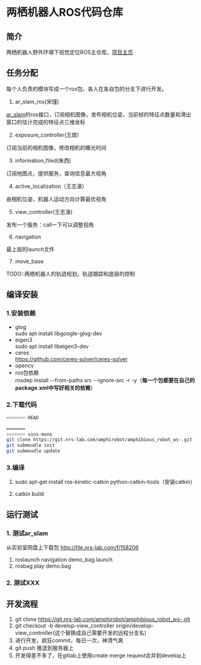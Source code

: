 # 两栖机器人ROS代码仓库
## 简介
两栖机器人野外环境下视觉定位ROS主仓库。[项目主页](https://git.nrs-lab.com/amphirobot/projectmanagement)
## 任务分配
每个人负责的模块写成一个ros包，各人在各自包的分支下进行开发。
1. ar_slam_ros(宋瑾)
  
  [ar_slam](https://git.nrs-lab.com/amphirobot/svae-slam)的ros接口，订阅相机图像，发布相机位姿，当前帧的特征点数量和滑出窗口的估计完成的特征点三维坐标

2. exposure_controller(王煜)

  订阅当前的相机图像，修改相机的曝光时间

3. information_filed(朱西)

  订阅地图点，提供服务，查询信息最大视角

4. active_localization（王志濠）

  由相机位姿，机器人运动方向计算最优视角

5. view_controller(王志濠)

发布一个服务：call一下可以调整视角

6. navigation
  
  最上层的launch文件

7. move_base
  
  TODO::两栖机器人的轨迹规划，轨迹跟踪和底层的控制

## 编译安装
### 1.安装依赖
- glog      
sudo apt install libgoogle-glog-dev
- eigen3    
sudo apt install libeigen3-dev
- ceres     
https://github.com/ceres-solver/ceres-solver
- opencv
- ros包依赖  
rosdep install --from-paths src --ignore-src -r -y（**每一个包都要在自己的package.xml中写好相关的依赖**）
### 2.下载代码
```bash
<<<<<<< HEAD

=======
>>>>>>> vins-mono
git clone https://git.nrs-lab.com/amphirobot/amphibious_robot_ws-.git
git submoudle init
git submoudle update 
```
### 3.编译
1. sudo apt-get install ros-kinetic-catkin python-catkin-tools（安装catkin）

2. catkin build

## 运行测试

### 1. 测试ar_slam

从实验室网盘上下载包
http://file.nrs-lab.com/f/158206

1. roslaunch navigation demo_bag.launch
2. rosbag play demo.bag

### 2. 测试XXX

## 开发流程
1. git clone https://git.nrs-lab.com/amphirobot/amphibious_robot_ws-.git
2. git checkout -b develop-view_controller origin/develop-view_controller(这个替换成自己需要开发的远程分支名)
3. 进行开发，疯狂commit，每日一次，神清气爽
4. git push 推送到服务器上
5. 开发得差不多了，在gitlab上使用create merge request合并到develop上
 